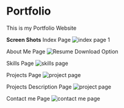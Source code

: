 # Portfolio
This is my Portfolio Website

**Screen Shots**
Index Page
![index page 1](https://github.com/lokesh9999b/Portfolio/assets/87296735/4293718a-653d-44d6-b3c1-06e409aad706)

About Me Page
![Resume Download Option](https://github.com/lokesh9999b/Portfolio/assets/87296735/d1e2b89b-115f-4cae-8c9b-6eac0fd33073)

Skills Page
![skills page](https://github.com/lokesh9999b/Portfolio/assets/87296735/611b3631-1d5a-4105-b5b4-9798f57d1452)

Projects Page
![project page](https://github.com/lokesh9999b/Portfolio/assets/87296735/f666d6d2-b893-4147-af7e-a5650cd93730)

Projects Description Page
![project page](https://github.com/lokesh9999b/Portfolio/assets/87296735/35ca60be-7972-49f8-b147-61f0ed3ad05e)

Contact me Page
![contact me page](https://github.com/lokesh9999b/Portfolio/assets/87296735/02a2d80d-d8df-4ed8-b659-2d24c80676b5)






